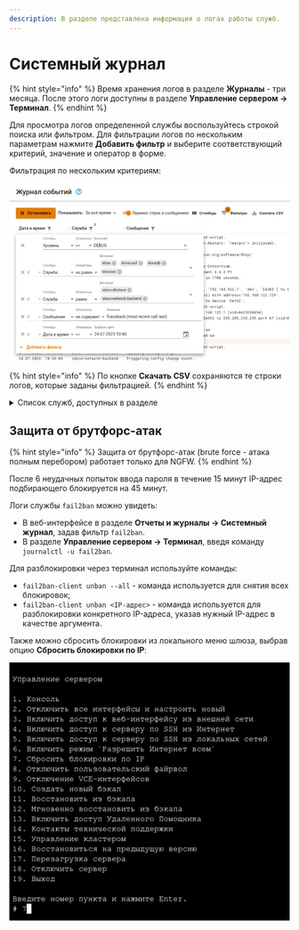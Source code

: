 ```yaml
---
description: В разделе представлена информация о логах работы служб.
---
```


# Системный журнал

{% hint style="info" %}
Время хранения логов в разделе **Журналы** - три месяца. После этого логи доступны в разделе **Управление сервером -> Терминал**.
{% endhint %}

Для просмотра логов определенной службы воспользуйтесь строкой поиска или фильтром. 
Для фильтрации логов по нескольким параметрам нажмите **Добавить фильтр** и выберите соответствующий критерий, значение и оператор в форме.

Фильтрация по нескольким критериям:

![](/.gitbook/assets/logs.png)

{% hint style="info" %}
По кнопке **Скачать CSV** сохраняются те строки логов, которые заданы фильтрацией.
{% endhint %}

<details>

<summary>Список служб, доступных в разделе</summary>

* **Учетные записи** - `ideco-user-backend`;
* **Личный кабинет пользователя** - `ideco-user-cabinet-backend`;
* **Файрвол** - `ideco-firewall-backend`;
* **Контроль приложений** - `ideco-app-backend`;
* **Контент-фильтр** - `ideco-content-filter-backend`;
* **Ограничение скорости** - `ideco-shaper-backend`;
* **Антивирус** - `ideco-av-backend`;
* **Предотвращение вторжений** - `ideco-suricata-event-syncer`, `ideco-suricata-backend`;
* **Объекты** - `ideco-alias-backend`;
* **Сетевые интерфейсы** - `ideco-network-backend`, `ideco-network-nic`;
* **Маршрутизация** - `ideco-routing-backend`, `ideco-routing-rest`;
* **Прокси** - `ideco-proxy-backend`, `squid`;
* **Обратный прокси** - `ideco-reverse-backend`;
* **DNS** - `ideco-dns-backend`, `unbound`, `nsd`, `unbound-anchor`, `unbound-keygen`;
* **DDNS** - `ideco-dns-backend`;
* **DHCP** - `ideco-dhclient`, `ideco-dhcp-server-backend`;
* **NTP** - `chronyd`;
* **IPsec** - `ideco-ipsec-backend`;
* **Ideco Center** - `ideco-central-console-backend`;
* **VCE** - `ideco-vce-backend`;
* **Кластеризация** - `ideco-cluster-backend`;
* **Обновления** - `ideco-sysupdate-backend`;
* **Бэкапы** - `ideco-backup-backend`;
* **Лицензия** - `ideco-license-backend`;
* **VPN-подключения** - `ideco-vpn-authd`, `ideco-vpn-dhcp-backend`, `ideco-vpn-dhcp-server`, `ideco-vpn-servers-backend`, `ideco-vpn-netns`, `ideco-vpn-sessions-sync`;
* **Авторизация** - `ideco-auth-backend`;
* **Веб-аутентификация, Двухфакторная аутентификация** - `ideco-web-authd`;
* **Active Directory** - `ideco-ad-backend`;
* **ALD Pro** - `ideco-ald-rest`, `ideco-ald-backend`;
* **Ideco Client** - `ideco-agent-websocket`, `ideco-agent-backend`, `ideco-app-stats`;
* **Syslog** - `ideco-logs-backend`;
* **Отчеты и журналы** - `ideco-logs-backend`, `ideco-reports-backend`, `ideco-logs-syncer`;
* **Действия администраторов** - `ideco-audit-backend`;
* **Обнаружение устройств** - `ideco-netscan-backend`;
* **Web Application Firewall** - `ideco-waf-backend`, `ideco-waf-event-syncer`;
* **IGMP Proxy** - `ideco-igmpproxy-backend`;
* **Сертификаты** - `ideco-cert-backend`;
* **Почтовый релей** - `ideco-mail-backend`;
* **Сбор анонимной статистики о работе сервера** - `ideco-gatherstat-backend`;
* **Локальное меню** - `ideco-local-menu`;
* **Отправка оповещений через телеграм-бота** - `ideco-mir-alerts`; 
* **Проверка скорости** - `ideco-speedtest`;
* **Дополнительно (язык, часовой пояс, включение особых режимов работы)** - `ideco-system-backend`;
* **Защита от повторяющихся зловредных или подозрительных действия, в т.ч. от брутфорс-атак (brute force - атака полным перебором)** - `fail2ban`;
* **Доступ по SSH** - `sshd`.

**Служебное:**

* `clickhouse-server` - сервер базы данных;
* `ideco-etcd-runtime`, `ideco-etcd-permanent` - локальная база данных;
* `prometheus`, `prometheus-node-exporter` - сбор метрик и статистики.

</details>

## Защита от брутфорс-атак

{% hint style="info" %}
Защита от брутфорс-атак (brute force - атака полным перебором) работает только для NGFW.
{% endhint %}

После 6 неудачных попыток ввода пароля в течение 15 минут IP-адрес подбирающего блокируется на 45 минут.

Логи службы `fail2ban` можно увидеть:

* В веб-интерфейсе в разделе **Отчеты и журналы -> Системный журнал**, задав фильтр `fail2ban`.
* В разделе **Управление сервером -> Терминал**, введя команду `journalctl -u fail2ban`.

Для разблокировки через терминал используйте команды:

* `fail2ban-client unban --all` - команда используется для снятия всех блокировок;
* `fail2ban-client unban <IP-адрес>` - команда используется для разблокировки конкретного IP-адреса, указав нужный IP-адрес в качестве аргумента.

Также можно сбросить блокировки из локального меню шлюза, выбрав опцию **Сбросить блокировки по IP**:

![](/.gitbook/assets/local-menu2.png)
